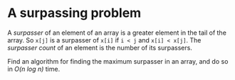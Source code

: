 A surpassing problem
====================

A _surpasser_ of an element of an array is a greater element in the tail of the array. 
So `x[j]` is a surpasser of `x[i]` if `i < j` and `x[i] < x[j]`. The _surpasser count_
of an element is the number of its surpassers.

Find an algorithm for finding the maximum surpasser in an array, and do so in
_O(n log n)_ time.


